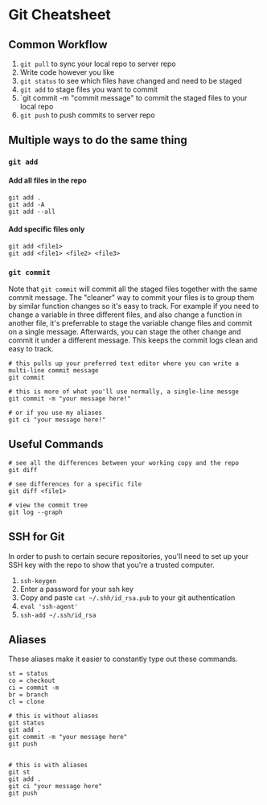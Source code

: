 # Git Cheatsheet

## Common Workflow
1. `git pull` to sync your local repo to server repo
2. Write code however you like
3. `git status` to see which files have changed and need to be staged
4. `git add` to stage files you want to commit
5. `git commit -m "commit message" to commit the staged files to your local repo 
6. `git push` to push commits to server repo


## Multiple ways to do the same thing
### `git add`
#### Add all files in the repo
```
git add .
git add -A
git add --all
```

#### Add specific files only
```
git add <file1>
git add <file1> <file2> <file3>
```

### `git commit`
Note that `git commit` will commit all the staged files together with the same commit message. The
"cleaner" way to commit your files is to group them by similar function changes so it's easy to
track. For example if you need to change a variable in three different files, and also change a
function in another file, it's preferrable to stage the variable change files and commit on a single
message. Afterwards, you can stage the other change and commit it under a different message. This
keeps the commit logs clean and easy to track.
```
# this pulls up your preferred text editor where you can write a multi-line commit message
git commit 

# this is more of what you'll use normally, a single-line messge
git commit -m "your message here!"

# or if you use my aliases
git ci "your message here!"
```

## Useful Commands
```
# see all the differences between your working copy and the repo
git diff

# see differences for a specific file
git diff <file1>

# view the commit tree
git log --graph
```

## SSH for Git
In order to push to certain secure repositories, you'll need to set up your SSH key with the repo to
show that you're a trusted computer.

1. `ssh-keygen`
2. Enter a password for your ssh key
3. Copy and paste `cat ~/.shh/id_rsa.pub` to your git authentication
4. `eval 'ssh-agent'`
5. `ssh-add ~/.ssh/id_rsa`



## Aliases
These aliases make it easier to constantly type out these commands.
```
st = status
co = checkout
ci = commit -m 
br = branch
cl = clone

# this is without aliases
git status
git add .
git commit -m "your message here"
git push


# this is with aliases
git st
git add .
git ci "your message here"
git push
```



